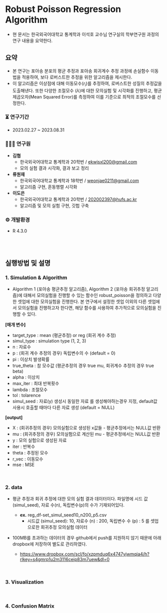 # Robust Poisson Regression Algorithm
* 현 문서는 한국외국어대학교 통계학과 이석호 교수님 연구실의 학부연구원 과정의 연구 내용을 요약한다.

## 요약
* 본 연구는 포아송 분포의 평균 추정과 포아송 회귀계수 추정 과정에 손실함수 이동법을 적용하여, 보다 로버스트한 추정을 위한 알고리즘을 제시한다.
* 이 알고리즘은 이상점에 대해 이동모수($r_i$)를  추정하여, 로버스트한 성질의 추정값을 도출해낸다. 또한 다양한 조절모수 ($\lambda$)에 대한 모의실험 및 시각화를 진행하고, 평균제곱오차(Mean Squared Error)를 측정하여 이를 기준으로 최적의 조절모수를 선정한다.



### ⏳ 연구기간
* 2023.02.27 ~ 2023.08.31

### 🧑🏻‍🔬 연구원
* **김협**
  * 한국외국어대학교 통계학과 20학번 / ekwjsxl200@gmail.com
  * 모의 실험 결과 시각화, 결과 보고 정리
* **류원재** 
  * 한국외국어대학교 통계학과 18학번 / weonjae0211@gmail.com
  * 알고리즘 구현, 혼동행렬 시각화
* **이도은**
  * 한국외국어대학교 통계학과 20학번 / 202002397@hufs.ac.kr
  *  알고리즘 및 모의 실험 구현, 깃헙 구축

### ⚙️ 개발환경
* R 4.3.0

<br> <br> 

## 실행방법 및 설명 
### 1. Simulation & Algorithm
* Algorithm 1 (포아송 평균추정 알고리즘), Algorithm 2 (포아송 회귀추정 알고리즘)에 대해서 모의실험을 진행할 수 있는 함수인 robust_poisson을 정의하고 다양한 셋업에 대한 모의실험을 진행한다. 본 연구에서 설정한 셋업 이외의 다른 셋업에서 모의실험을 진행하고자 한다면, 해당 함수를 사용하여 추가적으로 모의실험을 진행할 수 있다.
  
**[매개 변수]**

-   target_type : mean (평균추정) or reg (회귀 계수 추정)
-   simul_type : simulation type (1, 2, 3)
-   n : 자료수
-   p : (회귀 계수 추정의 경우) 독립변수의 수 (default = 0)
-   pi : 이상치 발생확률
-   true_theta : 참 모수값 (평균추정의 경우 true mu, 회귀계수 추정의 경우 true beta)
-   alpha : 이상치
-   max_iter : 최대 반복횟수
-   lambda : 조절모수
-   tol : tolarence
-   simul_seed : 자료(y) 생성시 동일한 자료 를 생성해야하는경우 지정, default값 사용시 호출할 때마다 다른 자료 생성 (default = NULL)

**[output]**

-   X : (회귀추정의 경우) 모의실험으로 생성된 x값들 - 평균추정에서는 NULL값 반환
-   mu : (회귀추정의 경우) 모의실험으로 계산된 mu - 평균추정에서는 NULL값 반환
-   y : 모의 실험으로 생성된 자료
-   iter : 반복수
-   theta : 추정된 모수
-   r_vec : 이동모수
-   mse : MSE

<br> 

### 2. data
* 평균 추정과 회귀 추정에 대한 모의 실험 결과 데이터이다. 파일명에 시드 값(simul_seed), 자료 수(n), 독립변수(p)의 수가 기재되어있다.
  
     * **ex.** reg_df-set_simul_seed10_n200_p5.csv
        * 시드값 (simul_seed): 10, 자료수 (n) : 200, 독립변수 수 (p) : 5 를 셋업으로한 회귀추정 모의실험 데이터

* 100MB를 초과하는 데이터의 경우 github에서 push를 지원하지 않기 때문에 아래 dropbox에 저장하여 별도로 관리하였다.
  * https://www.dropbox.com/scl/fo/xzpmduq6x4747yjwmqia4/h?rlkey=s4gmrp1u2m3116ceip83m7uew&dl=0
<br> 

### 3. Visualization

<br> 

### 4. Confusion Matrix



